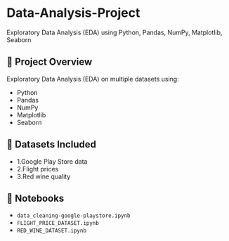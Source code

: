 # Data-Analysis-Project
Exploratory Data Analysis (EDA) using Python, Pandas, NumPy, Matplotlib, Seaborn

## 📌 Project Overview
Exploratory Data Analysis (EDA) on multiple datasets using:
- Python
- Pandas
- NumPy
- Matplotlib
- Seaborn

## 📁 Datasets Included
- 1.Google Play Store data
- 2.Flight prices
- 3.Red wine quality

## 📓 Notebooks
- `data_cleaning-google-playstore.ipynb`
- `FLIGHT_PRICE_DATASET.ipynb`
- `RED_WINE_DATASET.ipynb`
